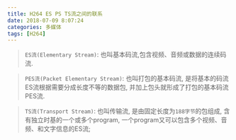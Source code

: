 ```yaml
---
title: H264 ES PS TS流之间的联系
date: 2018-07-09 8:07:24
categories: 多媒体
tags: [H264]
---
```


> `ES流(Elementary Stream)`: 也叫基本码流,包含视频、音频或数据的连续码流.

> `PES流(Packet Elementary Stream)`: 也叫打包的基本码流, 是将基本的码流ES流根据需要分成长度不等的数据包, 并加上包头就形成了打包的基本码流PES流.

> `TS流(Transport Stream)`: 也叫传输流, 是由固定长度为`188字节`的包组成, 含有独立时基的一个或多个program, 一个program又可以包含多个视频、音频、和文字信息的ES流;

<!--more-->
